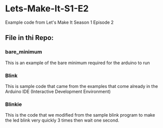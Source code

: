 # Lets-Make-It-S1-E2
Example code from Let's Make It Season 1 Episode 2

## File in thi Repo:

### bare_minimum
This is an example of the bare minimum required for the arduino to run

### Blink

This is sample code that came from the examples that come already in the Arduino IDE (Interactive Development Environment)

### Blinkie
This is the code that we modified from the sample blink program to make the led blink very quickly 3 times then wait one second.
